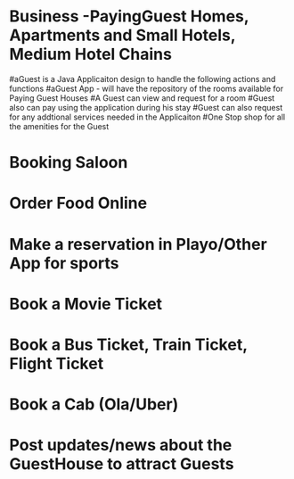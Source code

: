 # Business -PayingGuest Homes, Apartments and Small Hotels, Medium Hotel Chains
#aGuest is a Java Applicaiton design to handle the following actions and functions
#aGuest App - will have the repository of the rooms available for Paying Guest Houses
#A Guest can view and request for a room 
#Guest also can pay using the application during his stay 
#Guest can also request for any addtional services needed in the Applicaiton
#One Stop shop for all the amenities for the Guest
# Booking Saloon
# Order Food Online
# Make a reservation in Playo/Other App for sports
# Book a Movie Ticket
# Book a Bus Ticket, Train Ticket, Flight Ticket
# Book a Cab (Ola/Uber)
# Post updates/news about the GuestHouse to attract Guests
